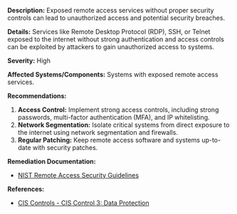**Description:** Exposed remote access services without proper security controls can lead to unauthorized access and potential security breaches.

**Details:** Services like Remote Desktop Protocol (RDP), SSH, or Telnet exposed to the internet without strong authentication and access controls can be exploited by attackers to gain unauthorized access to systems.

**Severity:** High

**Affected Systems/Components:** Systems with exposed remote access services.

**Recommendations:**

1. **Access Control:** Implement strong access controls, including strong passwords, multi-factor authentication (MFA), and IP whitelisting.
2. **Network Segmentation:** Isolate critical systems from direct exposure to the internet using network segmentation and firewalls.
3. **Regular Patching:** Keep remote access software and systems up-to-date with security patches.

**Remediation Documentation:**

- [NIST Remote Access Security Guidelines](https://nvlpubs.nist.gov/nistpubs/SpecialPublications/NIST.SP.800-46r2.pdf)

**References:**

- [CIS Controls - CIS Control 3: Data Protection](https://www.cisecurity.org/controls/data-protection/)